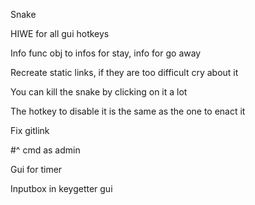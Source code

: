 ﻿Snake

HIWE for all gui hotkeys

Info func obj to infos for stay, info for go away

Recreate static links, if they are too difficult cry about it

You can kill the snake by clicking on it a lot

The hotkey to disable it is the same as the one to enact it

Fix gitlink

#^ cmd as admin

Gui for timer

Inputbox in keygetter gui